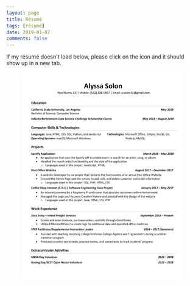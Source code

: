 ```yaml
---
layout: page
title: Résumé
tags: [résumé]
date: 2019-01-07
comments: false
---
```

If my résumé doesn't load below, please click on the icon and it should show up in a new tab. 
<figure>
    <a href="/assets/img/Resume2.pdf">
        <img src="/assets/img/Resume2.pdf">
    </a>
</figure>
                   
